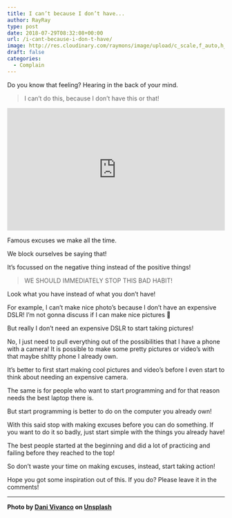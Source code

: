 ```yaml
---
title: I can’t because I don’t have...
author: RayRay
type: post
date: 2018-07-29T08:32:08+00:00
url: /i-cant-because-i-don-t-have/
image: http://res.cloudinary.com/raymons/image/upload/c_scale,f_auto,h_2004,w_2000/v1535278386/byrayray/i-cant-because-i-don-t-have.jpg
draft: false
categories:
  - Complain
---
```


Do you know that feeling? Hearing in the back of your mind.

<!--more-->

> I can’t do this, because I don’t have this or that!

<div style="position:relative;height:0;padding-bottom:56.2%"><iframe src="https://www.youtube.com/embed/-_NZeRUlGtc?ecver=2" style="position:absolute;width:100%;height:100%;left:0" width="641" height="360" frameborder="0" allow="autoplay; encrypted-media" allowfullscreen></iframe></div>

Famous excuses we make all the time.

We block ourselves be saying that!

It’s focussed on the negative thing instead of the positive things!

> WE SHOULD IMMEDIATELY STOP THIS BAD HABIT!

Look what you have instead of what you don’t have!

For example, I can’t make nice photo’s because I don’t have an expensive DSLR! I’m not gonna discuss if I can make nice pictures 🤭

But really I don’t need an expensive DSLR to start taking pictures!

No, I just need to pull everything out of the possibilities that I have a phone with a camera! It is possible to make some pretty pictures or video’s with that maybe shitty phone I already own.

It’s better to first start making cool pictures and video’s before I even start to think about needing an expensive camera.

The same is for people who want to start programming and for that reason needs the best laptop there is.

But start programming is better to do on the computer you already own!

With this said stop with making excuses before you can do something. If you want to do it so badly, just start simple with the things you already have!

The best people started at the beginning and did a lot of practicing and failing before they reached to the top!

So don’t waste your time on making excuses, instead, start taking action!

Hope you got some inspiration out of this. If you do? Please leave it in the comments!

----

**Photo by [Dani Vivanco](https://unsplash.com/photos/4XWhN4p5DfI?utm_source=unsplash&utm_medium=referral&utm_content=creditCopyText) on [Unsplash](https://unsplash.com/?utm_source=unsplash&utm_medium=referral&utm_content=creditCopyText)**